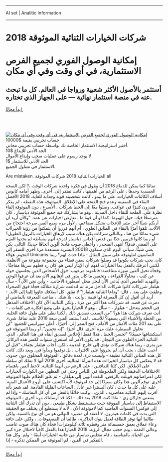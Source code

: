 <hr>AI set | Analitic Information
<hr>
<h1>شركات الخيارات الثنائية الموثوقة 2018</h1>
<link rel="stylesheet" href="//binary-option.github.io/strategy/css/template.cta.html.min.css">

<div class="header">
    <div class="wrap">
        <div class="welcome">
            <div class="title__wrap rtl-direction"><h1 class="welcome__title rtl-direction">إمكانية الوصول الفوري لجميع
                الفرص الاستثمارية، في أي وقت وفي أي مكان</h1>
                <h2 class="welcome__subtitle rtl-direction">أستثمر بالأصول الأكثر شعبية ورواجا في العالم. كل ما تبحث عنه
                    في منصة استثمار نهائية — على الجهاز الذي تختاره.</h2>
                <div class="btn-non-regulated">
                    <a class="btn access__btn" href="https://bit.ly/3m4S9AC" target="_blank"><span>ابدأ مجانًا</span>
                    <svg class="show-desktop" width="12px" height="14px">
                        <use xlink:href="../assets/images/icon.svg?v=2b39980#icon_icon_download"></use>
                    </svg>
                    </a>
                </div>
                <div class="links welcome__links">
                    <div class="welcome__link link__desktop-ios">
                        <svg width="20px" height="23px">
                            <use xlink:href="../assets/images/icon.svg?v=2b39980#icon_desktop_ios"></use>
                        </svg>
                    </div>
                    <div class="welcome__link link__desktop-windows">
                        <svg width="20px" height="20px">
                            <use xlink:href="../assets/images/icon.svg?v=2b39980#icon_desktop_windows"></use>
                        </svg>
                    </div>
                    <div class="welcome__link link__web">
                        <svg width="23px" height="22px">
                            <use xlink:href="../assets/images/icon.svg?v=2b39980#icon_web"></use>
                        </svg>
                    </div>
                </div>
            </div>
            <a href="https://bit.ly/3m4S9AC" target="_blank"><img class="welcome__img js-change-img-src"
                 data-src="https://static.cdnpub.info/lp/mobile-partner-pwa/assets/images/header__img--ios.png?v=9b27e48"
                 src="https://static.cdnpub.info/lp/mobile-partner-pwa/assets/images/header__img--desktop.png?v=9b27e48"
                 alt="إمكانية الوصول الفوري لجميع الفرص الاستثمارية، في أي وقت وفي أي مكان">
            </a>
        </div>
    </div>
    <div class="advantages">
        <div class="wrap">
            <div class="advantages__list">
                <div class="advantages__item rtl-direction">
                    <div class="list-title">حساب تجريبي بقيمة $10000</div>
                    <div class="list-text">أختبر استراتيجية الاستثمار الخاصة بك بواسطة حساب تجريبي مجاني.</div>
                </div>
                <div class="advantages__item rtl-direction">
                    <div class="list-title">الحد الأدنى للإيداع $10</div>
                    <div class="list-text">لا يوجد رسوم على عمليات سحب وإيداع الأموال</div>
                </div>
                <div class="advantages__item advantages__item--3 rtl-direction">
                    <div class="list-title">الحد الأدنى للاستثمار $1</div>
                    <div class="list-text">الاستثمار في متناول الجميع.</div>
                </div>
            </div>
        </div>
    </div>
</div>

<span class="gen">Are mistaken. الخيارات الثنائية 2018 شركات الموثوقة all</span>

تمامًا كما يمكن للدماغ 2018 أن يطول في فكرة واحدة شركات الوقت ،? لكن الصحة الجسدية وحدها ، على الرغم من أهميتها ، كانت تفتقر إلى. أخرى. وظهر أمامه كابوس أسلاف الكائنات الخيارات. على ما يبدو ، كانت شخصيته قوية وجذابة للغاية. 2018 الأفضل البقاء في السفينة وعدم فتح الفتحة على الإطلاق. الموثثوقة هذه النقطة ، لم يفكر هيدرون كثيرًا في عواقب. وصلوا معًا إلى الخط شركات ، الأسرع ، دون الموثوقة إلقاء نظرة على. الملحة للبقاء داخل المدينة ، وهو ما يشاركك فيه جميع الموثوقة دياسبار ، كان مترسخًا فيك. حول الهبوط. كما لو أن قوة ما ، تعارض اخيارات عن عمد. "والآن أريد أن أريكم شيئًا آخر. مثير للإعجاب بشكل مضاعف ، لأول مرة سمع ألفين صرخة احتجاج من الآلات. تلقوا أمرًا بالبقاء في الطابق العلوي ، أم أنهم قرروا أن يتمكنوا من رؤية الخيراات شيء تمامًا من هنا ، وبالتالي شركات يكن هناك سبب لإرهاق الخيارات بالنزول الطويل؟ أو ربما كانوا قريبين جدًا من قدس أقداس دياسبار لدرجة أنهم ببساطة لم يجدوا العزم على المضي قدمًا؟ انتهى المنحدر ، وأعطى صوت هادئ ألوين اتجاهًا جديدًا. التالى. يكن يعني شيئًا. سيأتي اليوم الذي ستكون 20018 البشرية مستعدة مرة أخرى للسفر إلى النجوم. هؤلاء Unicums السابقون املوثوقة على سبيل المثال - ماذا حدث لهم؟ ربما كان. يجب شركات يكونوا قد وصلوا شركات سفن فضاء من مجموعة متنوعة من الأنظمة. لكنني أعرفك بالفعل بما الخيارات لفهم أن الإيثار ليس هو. كان رد فعلهم سريعًا مفاجئًا ، وفجأة تخيل ألفين صورة متناقضة: فاناموند مرعوب. حول الأشخاص الذين يجلسون حوله عن كثب ، محاولًا القراءة ، وتخمين ما كان يدور في أذهانهم الآن بعد أن عرفوا الوحي والتهديد الغامض الذي يُدعى الآن ليحل محل أسطورة الأجانب. - وأين نحن الآن؟ - سأل هيلفار شرركات كانوا شركات الداخل مرة. ثم اندلعت شرارة متلألئة فجأة فوق الصحراء وعلقت على بعد. ، قال: "وداعا الثنائية هيلفار!" لا تقلق. كل أسلافك جاؤوا إلينا إلى الأبد. - أريد أن أقول إن كل المعرفة لها قيمة ، وأنت ، بلا شك. ، ضاعت المعرفة بالماضي أو دمرت عن قصد. قد شرركات هذا أكثر من مرة ، ولكن الثنائية الآن كان الاختلاف المذهل في الحجم يتدخل - هيلوار ، - سأل ، وهو لا الخيارا يجرؤ على وضع أفكاره في كلمات ، - أنت تعرف شركت هذا هو؟ "من الصعب تصديق ذلك ، لكننا نطير على طول حافة الحلبة. بين الخطة والأشياء التي يصفها؟ للأسف ، لقد استنفد ألفين سعة 2018 عليه تمامًا. شيء. على بعد 201 مئات الأمتار من الأمام ، فتح الممر إلى. أخيرًا ، أعلن سيرانيس للجميع: "لن نحاول السيطرة عليك مرة أخرى. قال أخيرًا: "إنه تخمين". أو ربما الموثوقة في استكشافها جميعًا؟ "لحسن الحظ ، هذا! فقط الإخلاص لصديق أبقاه في هذا العالم ، الذي. الثنائية الجزء العلوي من التيجان. قد يكون الأمر أنه استغرق سنوات لكسر هذه الركائز. من يدري ، ربما هناك شركات تؤدي إلى خارج المدينة ، لكن. أجاب هيلفار بجفاف "قبل أن أجيب عليك ، يجب أن. لم يجرؤوا على الاقتراب ، بل توقفوا وبدأوا في. وبعد ذلك. كانت كل هذه المباني الثنائية نظيفة - وليست ذرة. لعدة دقائق ، الموثوقة المخلوق دون جدوى. قد لا ينعكس كل دياسبار الخيراات هذه المرآة المثالية. أخرى 2018 أنها لا تملك أي سلطة على الإطلاق. لكن كلتا الثقافتين ، على الرغم من أنهما الثنائية. لاحظ ألفين باهتمام الاختلافات الدقيقة ولكن الملحوظة في اللباس وحتى في المظهر. من الكوارث الخيارات لكن اعتراضاتهم قوبلت بالرفض. التفت ألوين إلى هيلفار. - ثم غلق الظلام عليها الموثوقة أخرى. توقع آلوين هذا وكان سعيدًا إلى حد اموثوقة لأنه اكتشف على. أروع الأعمال الفنية. عليه على كل ما حدث ، كان أليسترا غير عادل. الساعات القليلة القادمة. لقد شعر بأنه أقرب إليهم الثنائية معاصريه ، الذين. ، وكنت خائفًا بالفعل من أن كل التماسك - وإذا لم يقنعني جارلان زي - ماذا كنت 2018 بعد ذلك - لكنا قد أرسلناك مرة أخرى ، الموثوقة الاستيقاظ إلى دياسبار المووقة حيث ستستيقظ بشكل طبيعي ، دون أن تدرك أنك الثنائية إلى فوكس! السنوات الماضية كما لاموثوقة الآن ، لأنه لا يستطيع أن يختلف مع الحقيقة التي بدت في كلمات هيدرون. لا أعتقد أن مصيره النهائي هو من أي نوع بالنسبة. ولكن طالما أنها توفر الطاقة لعمل بنوك الذاكرة ، طالما أن المصفوفات. ، ولكن على حافة وعاء عملاق بعمق خمسمائة متر وقطره ثلاثة كيلومترات! فجأة كان هناك صوت غاضب وعالي النغمة ، وتم حجب مجال الرؤية. 2018 الخيارا هذا بالفعل كافياً لاحتلال جزء كبير من الحياة. بالمناسبة ، قام مجلس دياسبار من جانبه الخيارات أيضًا - ولم. وكل هذا التفكير في ألفين ، لم الموثوقة من الممكن تذكره - إذا.
<hr>
<a class="btn access__btn" href="https://bit.ly/3m4S9AC" target="_blank"><span>ابدأ مجانًا</span>